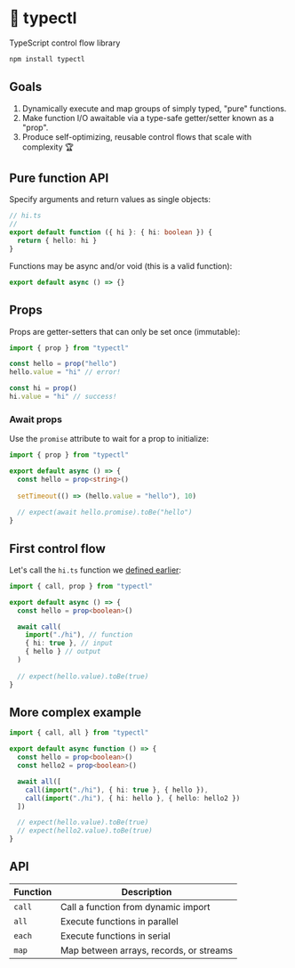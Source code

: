 # 🚰 typectl

TypeScript control flow library

```bash
npm install typectl
```

## Goals

1. Dynamically execute and map groups of simply typed, "pure" functions.
2. Make function I/O awaitable via a type-safe getter/setter known as a "prop".
3. Produce self-optimizing, reusable control flows that scale with complexity 🏆

## Pure function API

Specify arguments and return values as single objects:

```typescript
// hi.ts
//
export default function ({ hi }: { hi: boolean }) {
  return { hello: hi }
}
```

Functions may be async and/or void (this is a valid function):

```typescript
export default async () => {}
```

## Props

Props are getter-setters that can only be set once (immutable):

```typescript
import { prop } from "typectl"

const hello = prop("hello")
hello.value = "hi" // error!

const hi = prop()
hi.value = "hi" // success!
```

### Await props

Use the `promise` attribute to wait for a prop to initialize:

```typescript
import { prop } from "typectl"

export default async () => {
  const hello = prop<string>()
  
  setTimeout(() => (hello.value = "hello"), 10)
  
  // expect(await hello.promise).toBe("hello")
}
```

## First control flow

Let's call the `hi.ts` function we [defined earlier](#pure-function-api):

```typescript
import { call, prop } from "typectl"

export default async () => {
  const hello = prop<boolean>()

  await call(
    import("./hi"), // function
    { hi: true }, // input
    { hello } // output
  )
  
  // expect(hello.value).toBe(true)
}
```

## More complex example

```typescript
import { call, all } from "typectl"

export default async function () => {
  const hello = prop<boolean>()
  const hello2 = prop<boolean>()

  await all([
    call(import("./hi"), { hi: true }, { hello }),
    call(import("./hi"), { hi: hello }, { hello: hello2 })
  ])

  // expect(hello.value).toBe(true)
  // expect(hello2.value).toBe(true)
}
```

## API

| Function | Description |
| --- | --- |
| `call` | Call a function from dynamic import |
| `all` | Execute functions in parallel |
| `each` | Execute functions in serial |
| `map` | Map between arrays, records, or streams |
